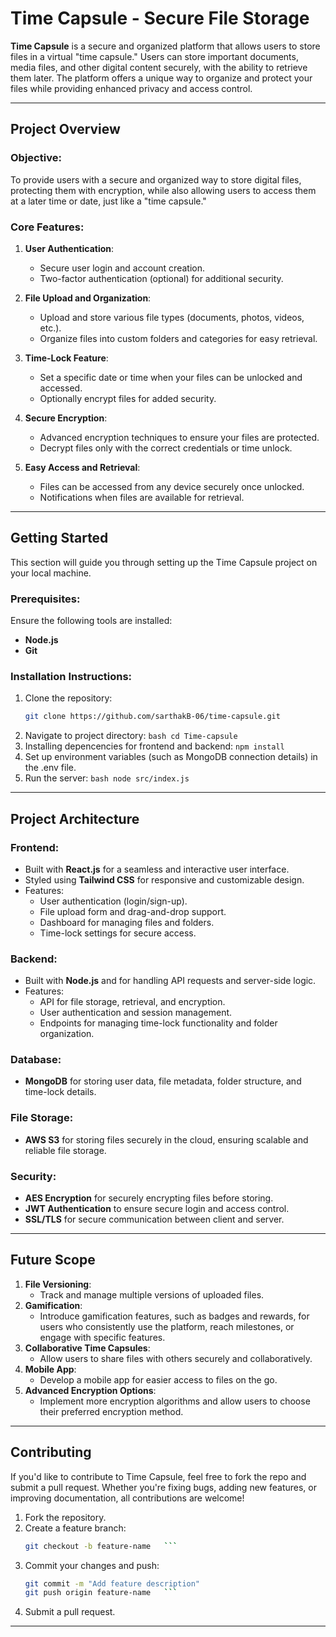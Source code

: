 # Time Capsule - Secure File Storage

**Time Capsule** is a secure and organized platform that allows users to store files in a virtual "time capsule." Users can store important documents, media files, and other digital content securely, with the ability to retrieve them later. The platform offers a unique way to organize and protect your files while providing enhanced privacy and access control.

---

## **Project Overview**

### **Objective**:
To provide users with a secure and organized way to store digital files, protecting them with encryption, while also allowing users to access them at a later time or date, just like a "time capsule."

### **Core Features**:
1. **User Authentication**:
   - Secure user login and account creation.
   - Two-factor authentication (optional) for additional security.

2. **File Upload and Organization**:
   - Upload and store various file types (documents, photos, videos, etc.).
   - Organize files into custom folders and categories for easy retrieval.

3. **Time-Lock Feature**:
   - Set a specific date or time when your files can be unlocked and accessed.
   - Optionally encrypt files for added security.

4. **Secure Encryption**:
   - Advanced encryption techniques to ensure your files are protected.
   - Decrypt files only with the correct credentials or time unlock.

5. **Easy Access and Retrieval**:
   - Files can be accessed from any device securely once unlocked.
   - Notifications when files are available for retrieval.

---

## **Getting Started**
This section will guide you through setting up the Time Capsule project on your local machine.

### **Prerequisites**:
Ensure the following tools are installed:
- **Node.js** 
- **Git**

### **Installation Instructions**:

1. Clone the repository:
   ```bash
   git clone https://github.com/sarthakB-06/time-capsule.git
   ```
2. Navigate to project directory: ```bash
   cd Time-capsule ```
3. Installing depencencies for frontend and backend: ```
   npm install ```
4. Set up environment variables (such as MongoDB connection details) in the .env file.
5. Run the server: ```bash
  node src/index.js ```
   
---
 
## **Project Architecture**

### **Frontend**:
- Built with **React.js** for a seamless and interactive user interface.
- Styled using **Tailwind CSS** for responsive and customizable design.
- Features:
  - User authentication (login/sign-up).
  - File upload form and drag-and-drop support.
  - Dashboard for managing files and folders.
  - Time-lock settings for secure access.

### **Backend**:
- Built with **Node.js** and for handling API requests and server-side logic.
- Features:
  - API for file storage, retrieval, and encryption.
  - User authentication and session management.
  - Endpoints for managing time-lock functionality and folder organization.

### **Database**:
- **MongoDB** for storing user data, file metadata, folder structure, and time-lock details.

### **File Storage**:
- **AWS S3** for storing files securely in the cloud, ensuring scalable and reliable file storage.

### **Security**:
- **AES Encryption** for securely encrypting files before storing.
- **JWT Authentication** to ensure secure login and access control.
- **SSL/TLS** for secure communication between client and server.



---
   ## **Future Scope**
1. **File Versioning**:
    - Track and manage multiple versions of uploaded files.
2. **Gamification**:
   - Introduce gamification features, such as badges and rewards, for users who consistently use the platform, reach milestones, or engage with specific features.
3. **Collaborative Time Capsules**:
    - Allow users to share files with others securely and collaboratively.
4. **Mobile App**:
    - Develop a mobile app for easier access to files on the go.
5. **Advanced Encryption Options**:
    - Implement more encryption algorithms and allow users to choose their preferred encryption method.

---

## **Contributing**
If you'd like to contribute to Time Capsule, feel free to fork the repo and submit a pull request. Whether you're fixing bugs, adding new features, or improving documentation, all contributions are welcome!
1. Fork the repository.
2. Create a feature branch:
   ```bash
   git checkout -b feature-name   ```
3. Commit your changes and push:
   ```bash
   git commit -m "Add feature description"
   git push origin feature-name   ```
4. Submit a pull request.

---
   
